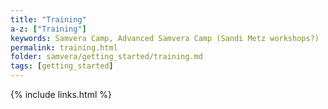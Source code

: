 ```yaml
---
title: "Training"
a-z: ["Training"]
keywords: Samvera Camp, Advanced Samvera Camp (Sandi Metz workshops?)
permalink: training.html
folder: samvera/getting_started/training.md
tags: [getting_started]
---
```



{% include links.html %}
